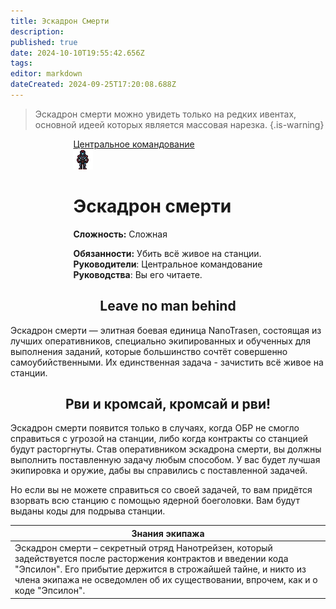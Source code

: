 ```yaml
---
title: Эскадрон Смерти
description: 
published: true
date: 2024-10-10T19:55:42.656Z
tags: 
editor: markdown
dateCreated: 2024-09-25T17:20:08.688Z
---
```


> Эскадрон смерти можно увидеть только на редких ивентах, основной идеей которых является массовая нарезка.
{.is-warning}


<div style="display: flex; justify-content: center;">
<div class="roles-passport ceco">
  <div class="title ceco"><a href="/roles/centralcommand">Центральное командование</a></div>
  <div>
    <div><div><img src="/roles/deathsquad.png"></div></div>
  <div><div>
    <h1>Эскадрон смерти</h1>
    <p><strong>Сложность:</strong> Сложная</p>
    <strong>Обязанности:</strong> Убить всё живое на станции.<br>
    <b>Руководители</b>: Центральное командование<br>
    <b>Руководства</b>: Вы его читаете.
  </div></div>
  </div>
</div>
</div>


## <center>Leave no man behind

Эскадрон смерти —  элитная боевая единица NanoTrasen, состоящая из лучших оперативников, специально экипированных и обученных для выполнения заданий, которые большинство сочтёт совершенно самоубийственными. Их единственная задача - зачистить всё живое на станции.

## <center>Рви и кромсай, кромсай и рви!

Эскадрон смерти появится только в случаях, когда ОБР не смогло справиться с угрозой на станции, либо когда контракты со станцией будут расторгнуты. Став оперативником эскадрона смерти, вы должны выполнить поставленную задачу любым способом. У вас будет лучшая экипировка и оружие, дабы вы справились с поставленной задачей.

Но если вы не можете справиться со своей задачей, то вам придётся взорвать всю станцию с помощью ядерной боеголовки. Вам будут выданы коды для подрыва станции.

| Знания экипажа|
| --- |
| Эскадрон смерти – секретный отряд Нанотрейзен, который задействуется после расторжения контрактов и введении кода "Эпсилон". Его прибытие держится в строжайшей тайне, и никто из члена экипажа не осведомлен об их существовании, впрочем, как и о коде "Эпсилон". |



<div class="table"></div>